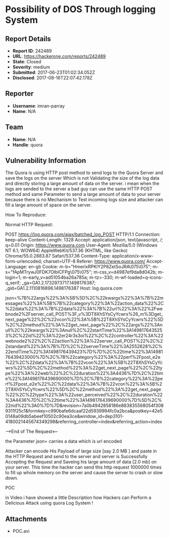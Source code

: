 # Possibility of DOS Through logging System

## Report Details
- **Report ID**: 242489
- **URL**: https://hackerone.com/reports/242489
- **State**: Closed
- **Severity**: medium
- **Submitted**: 2017-06-23T01:02:34.052Z
- **Disclosed**: 2017-08-16T22:07:42.178Z

## Reporter
- **Username**: imran-parray
- **Name**: N/A

## Team
- **Name**: N/A
- **Handle**: quora

## Vulnerability Information
The Quora is using HTTP post method to send logs to the Quora Server and save the logs on the server 
Which is not Validating the size of the log data and directly storing a large amount of data on the server.
i mean when the logs are sended to the server a bad guy can use the same HTTP POST method and same Parameter to send a large amount of data to your server because there is no Mechanism to Test incoming logs size and attacker can  fill a large amount of space  on the server.

How To Reproduce:

Normal HTTP Request:

POST https://log.quora.com/ajax/batched_log_POST HTTP/1.1
Connection: keep-alive
Content-Length: 1328
Accept: application/json, text/javascript, */*; q=0.01
Origin: https://www.quora.com
User-Agent: Mozilla/5.0 (Windows NT 6.1; WOW64) AppleWebKit/537.36 (KHTML, like Gecko) Chrome/55.0.2883.87 Safari/537.36
Content-Type: application/x-www-form-urlencoded; charset=UTF-8
Referer: https://www.quora.com/
Accept-Language: en-gb
Cookie: m-b="HmerlxRPKlY2P8ZetSoJRA\075\075"; m-s="fApMTrywJ0FDK7OlbICFPg\075\075"; m-css_v=d4987ef9da8d042b; m-login=1; m-early_v=ad51054ba26a785a; m-tz=-330; m-wf-loaded=q-icons-q_serif; _ga=GA1.2.1732973717.1498176387; _gid=GA1.2.1110816896.1498176387
Host: log.quora.com

json=%7B%22args%22%3A%5B%5D%2C%22kwargs%22%3A%7B%22messages%22%3A%5B%7B%22category%22%3A%22action_data%22%2C%22data%22%3A%7B%22data%22%3A%7B%22url%22%3A%22%2Fwebnode2%2Fserver_call_POST%3F_v%3DT8XhSYsCyYcwrs%26_m%3Dget_next_page%22%2C%22vcon%22%3A%5B%22T8XhSYsCyYcwrs%22%5D%2C%22method%22%3A%22get_next_page%22%2C%22args%22%3Anull%2C%22kwargs%22%3Anull%2C%22startTime%22%3A1498176435253%2C%22id%22%3A%22er24r3s3oi%22%2C%22controller%22%3A%22webnode2%22%2C%22action%22%3A%22server_call_POST%22%2C%22standard%22%3A%7B%7D%2C%22serverTime%22%3A2552628%2C%22endTime%22%3A1498176439423%7D%7D%2C%22time%22%3A1498176439423000%7D%2C%7B%22category%22%3A%22perf%2Fpost_e2e%22%2C%22data%22%3A%7B%22vcon%22%3A%5B%22T8XhSYsCyYcwrs%22%5D%2C%22method%22%3A%22get_next_page%22%2C%22type%22%3A%22web%22%2C%22duration%22%3A4436%7D%2C%22time%22%3A1498176439690000%7D%2C%7B%22category%22%3A%22perf%2Fpost_e2e%22%2C%22data%22%3A%7B%22vcon%22%3A%5B%22T8XhSYsCyYcwrs%22%5D%2C%22method%22%3A%22get_next_page%22%2C%22type%22%3A%22user_perceived%22%2C%22duration%22%3A4436%7D%2C%22time%22%3A1498176439690000%7D%5D%2C%22nid%22%3A0%7D%7D&revision=7a0b4942858186e883835568054f3089311f25c1&formkey=c990bafe6dcaaf22d5939994fc0a2bca&postkey=42e50148a09db5abeef10502c90ea3ce&window_id=dep3101-4180021445674349298&referring_controller=index&referring_action=index

-->End of The Request<--

the Parameter json= carries a data which is url encoded

Attacker can encode His Payload of large size [say 2.0 MB ] and paste in the HTTP Request and send to the server and server is Successfully Accepting the Request and Saveing his large amount of data [2.0 mb] on your server.
This time the hacker can send this http request 1000000 times to fill up whole memory on the server and cause the server to crash or slow down.


POC

in Video i have showed a little Description how Hackers can Perform a Delicious Attack using quora Log System !


## Attachments
- POC.avi
